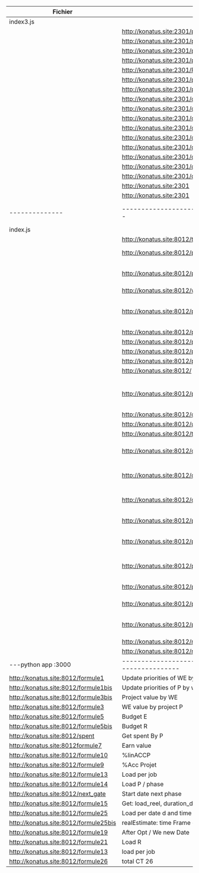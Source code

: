 | Fichier        | URL                                           | Description                                     |
| -------------- | --------------------------------------------- | ----------------------------------------------- |
| index3.js      |                                               |                                                 |
|                | http://konatus.site:2301/program/add         | For screen 2                                    |
|                | http://konatus.site:2301/program/update/id   | For screen 2                                    |
|                | http://konatus.site:2301/program/delete/id   | For screen 2                                    |
|                | http://konatus.site:2301/portfolio/add       | For screen 2                                    |
|                | http://konatus.site:2301/Portefolio/update/id| For screen 2                                    |
|                | http://konatus.site:2301/portfolio/delete/id | For screen 2                                    |
|                | http://konatus.site:2301/program-backlog/nextphase/:id |                                               |
|                | http://konatus.site:2301/driver/add          |                                                 |
|                | http://konatus.site:2301/driver/update/program/:id |                                             |
|                | http://konatus.site:2301/driver/update/we/:id|                                                 |
|                | http://konatus.site:2301/driver/delete/we/:id|                                                 |
|                | http://konatus.site:2301/driver/delete/program/:id |                                             |
|                | http://konatus.site:2301/driver/list         |                                                 |
|                | http://konatus.site:2301/driver/list/idprogram/:id |                                             |
|                | http://konatus.site:2301/driver/list/idwe    |                                                 |
|                | http://konatus.site:2301/driver/list/:id      |                                                 |
|                | http://konatus.site:2301                       |                                                 |
|                | http://konatus.site:2301                       |                                                 |
| -------------- | --------------------------------------------- | ----------------------------------------------- |
| index.js       |                                               |                                                 |
|                | http://konatus.site:8012/tables               | List of all table names                         |
|                | http://konatus.site:8012/program/wephase      | List of the workelement phases by project       |
|                | http://konatus.site:8012/program/wephase/calculMinMax | List of the workelement phases by project, calculate Min and Max |
|                | http://konatus.site:8012/wephase              | List of workelement phase                       |
|                | http://konatus.site:8012/program/wephase/calculMinMaxOpt | List of the workelement phases by project, calculate Min and Max (attribut opt) |
|                | http://konatus.site:8012/program/wephase/:id  |                                                 |
|                | http://konatus.site:8012/program/wephase/minEng/:id |                                             |
|                | http://konatus.site:8012/program/backlog/list |                                                 |
|                | http://konatus.site:8012/program/backlog/group|                                                 |
|                | http://konatus.site:8012/                     |                                                 |
|                |                                               |                                                 |
|                | http://konatus.site:8012/programbacklog       | List of program/project/subproject (1 = program, 2 = project, 3 = subproject) |
|                | http://konatus.site:8012/organisation         | List of organisations                          |
|                | http://konatus.site:8012/unit                 | List of units                                   |
|                | http://konatus.site:8012/team                 | List of teams                                   |
|                | http://konatus.site:8012/organization_units   | List of teams with organization and unit information (for screen 1) |
|                | http://konatus.site:8012/organization_teams   | List of teams with organization and job information (for screen 1) |
|                | http://konatus.site:8012/organization_portefolio | List of teams with organization and job information (for screen 1) |
|                | http://konatus.site:8012/portfolio/data       | List of program by 'portefolio_backlog'        |
|                | http://konatus.site:8012/portefolio/demand    | List of teams with organization and unit information (for screen 1) |
|                | http://konatus.site:8012/portefolio/reporting | List of teams with organization and unit information (for screen 1) |
|                | http://konatus.site:8012/portefolio/demand    | List of portefolio demand (for screen 1)       |
|                | http://konatus.site:8012/portefolio/control   | List of portefolio control (for screen 1)      |
|                | http://konatus.site:8012/portefolio/demandwe | List of portefolio demand with workelement (for screen 1) |
|                | http://konatus.site:8012/next_gate           | To calculate nextgate dates                     |
|                | http://konatus.site:8012/natdeadline          | List nature deadline                            |
|---python app :3000 |-----------------------------------------------------------|--------------------|
| http://konatus.site:8012/formule1      | Update priorities of WE by P                             | Screen 1 Project Edit |
| http://konatus.site:8012/formule1bis   | Update priorities of P by workelement                    | Screen 4 WE Edit    |
| http://konatus.site:8012/formule3bis   | Project value by WE                                      | Screen 1 Project Edit |
| http://konatus.site:8012/formule3      | WE value by project P                                    | Screen 4 WE Edit    |
| http://konatus.site:8012/formule5      | Budget E                                                  | Screen 1 & 2A       |
| http://konatus.site:8012/formule5bis   | Budget R                                                  | Screen 1 & 2A       |
| http://konatus.site:8012/spent         | Get spent By P                                            |                      |
| http://konatus.site:8012formule7       | Earn value                                                | Screen 2A           |
| http://konatus.site:8012/formule10     | %linACCP                                                  | Screen 1 & 2A       |
| http://konatus.site:8012/formule9      | %Acc Projet                                               | Screen 1 & 2A       |
| http://konatus.site:8012/formule13     | Load per job                                              |                      |
| http://konatus.site:8012/formule14     | Load P / phase                                            |                      |
| http://konatus.site:8012/next_gate     | Start date next phase                                     |                      |
| http://konatus.site:8012/formule15     | Get: load_reel, duration_demande, duration_engage         |                      |
| http://konatus.site:8012/formule25     | Load per date d and time frame t per team E or R          |                      |
| http://konatus.site:8012/formule25bis  | realEstimate: time Frame < current date                   |                      |
| http://konatus.site:8012/formule19     | After Opt / We new Date                                   |                      |
| http://konatus.site:8012/formule21     | Load R                                                    |                      |
| http://konatus.site:8012/formule13     | load per job                                              |                      |
| http://konatus.site:8012/formule26     |total CT 26                                                |                      |

